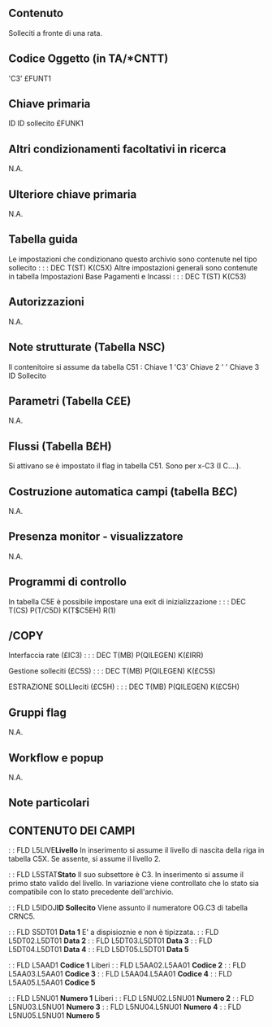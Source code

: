 ## Contenuto
Solleciti a fronte di una rata.

## Codice Oggetto (in TA/\*CNTT)
 'C3'                               £FUNT1

## Chiave primaria
ID ID sollecito                     £FUNK1

## Altri condizionamenti facoltativi in ricerca
N.A.

## Ulteriore chiave primaria
N.A.

## Tabella guida
Le impostazioni che condizionano questo archivio sono contenute nel tipo sollecito : 
 :  : DEC T(ST) K(C5X)
Altre impostazioni generali sono contenute in tabella Impostazioni Base Pagamenti e Incassi : 
 :  : DEC T(ST) K(C53)

## Autorizzazioni
N.A.

## Note strutturate (Tabella NSC)
Il contenitoìre si assume da tabella C51 : 
 Chiave 1 'C3'
 Chiave 2  ' '
 Chiave 3 ID Sollecito

## Parametri (Tabella C£E)
N.A.

## Flussi (Tabella B£H)
Si attivano se è impostato il flag in tabella C51.
Sono per x-C3 (I C....).

## Costruzione automatica campi (tabella B£C)
N.A.

## Presenza monitor - visualizzatore
N.A.

## Programmi di controllo
In tabella C5E è possibile impostare una exit di inizializzazione : 
 :  : DEC T(CS) P(T/C5D) K(T$C5EH) R(1)

## /COPY
Interfaccia rate (£IC3) : 
 :  : DEC T(MB) P(QILEGEN) K(£IRR)

Gestione solleciti (£C5S) : 
 :  : DEC T(MB) P(QILEGEN) K(£C5S)

ESTRAZIONE SOLLleciti (£C5H) : 
 :  : DEC T(MB) P(QILEGEN) K(£C5H)

## Gruppi flag
N.A.

## Workflow e popup
N.A.

## Note particolari

## CONTENUTO DEI CAMPI

 :  : FLD L5LIVE**Livello**
In inserimento si assume il livello di nascita della riga in tabella C5X.
Se assente, si assume il livello 2.

 :  : FLD L5STAT**Stato**
Il suo subsettore  è C3.
In inserimento si assume il primo stato valido del livello.
In variazione viene controllato che lo stato sia compatibile con lo stato precedente dell'archivio.

 :  : FLD L5IDOJ**ID Sollecito**
Viene assunto il numeratore  OG.C3 di tabella CRNC5.

 :  : FLD S5DT01 **Data 1**
E' a dispisioznie e non è tipizzata.
 :  : FLD L5DT02.L5DT01 **Data 2**
 :  : FLD L5DT03.L5DT01 **Data 3**
 :  : FLD L5DT04.L5DT01 **Data 4**
 :  : FLD L5DT05.L5DT01 **Data 5**

 :  : FLD L5AAD1 **Codice 1**
Liberi
 :  : FLD L5AA02.L5AA01 **Codice 2**
 :  : FLD L5AA03.L5AA01 **Codice 3**
 :  : FLD L5AA04.L5AA01 **Codice 4**
 :  : FLD L5AA05.L5AA01 **Codice 5**

 :  : FLD L5NU01 **Numero 1**
Liberi
 :  : FLD L5NU02.L5NU01 **Numero 2**
 :  : FLD L5NU03.L5NU01 **Numero 3**
 :  : FLD L5NU04.L5NU01 **Numero 4**
 :  : FLD L5NU05.L5NU01 **Numero 5**

